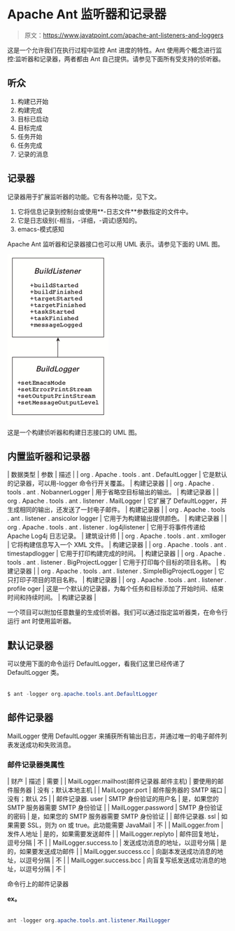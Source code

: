 # Apache Ant 监听器和记录器

> 原文：<https://www.javatpoint.com/apache-ant-listeners-and-loggers>

这是一个允许我们在执行过程中监控 Ant 进度的特性。Ant 使用两个概念进行监控:监听器和记录器，两者都由 Ant 自己提供。请参见下面所有受支持的侦听器。

## 听众

1.  构建已开始
2.  构建完成
3.  目标已启动
4.  目标完成
5.  任务开始
6.  任务完成
7.  记录的消息

## 记录器

记录器用于扩展监听器的功能。它有各种功能，见下文。

1.  它将信息记录到控制台或使用**-日志文件**参数指定的文件中。
2.  它是日志级别(-相当，-详细，-调试)感知的。
3.  emacs-模式感知

Apache Ant 监听器和记录器接口也可以用 UML 表示。请参见下面的 UML 图。

![Apache Ant Listeners and Loggers](img/06488de746fdee7f009d874b12fedec8.png)

这是一个构建侦听器和构建日志接口的 UML 图。

## 内置监听器和记录器

| 数据类型 | 参数 | 描述 |
| org . Apache . tools . ant . DefaultLogger | 它是默认的记录器，可以用-logger 命令行开关覆盖。 | 构建记录器 |
| org . Apache . tools . ant . NobannerLogger | 用于省略空目标输出的输出。 | 构建记录器 |
| org . Apache . tools . ant . listener . MailLogger | 它扩展了 DefaultLogger，并生成相同的输出，还发送了一封电子邮件。 | 构建记录器 |
| org . Apache . tools . ant . listener . ansicolor logger | 它用于为构建输出提供颜色。 | 构建记录器 |
| org . Apache . tools . ant . listener . log4jlistener | 它用于将事件传递给 Apache Log4j 日志记录。 | 建筑设计师 |
| org . Apache . tools . ant . xmlloger | 它将构建信息写入一个 XML 文件。 | 构建记录器 |
| org . Apache . tools . ant . timestapdlogger | 它用于打印构建完成的时间。 | 构建记录器 |
| org . Apache . tools . ant . listener . BigProjectLogger | 它用于打印每个目标的项目名称。 | 构建记录器 |
| org . Apache . tools . ant . listener . SimpleBigProjectLogger | 它只打印子项目的项目名称。 | 构建记录器 |
| org . Apache . tools . ant . listener . profile oger | 这是一个默认的记录器，为每个任务和目标添加了开始时间、结束时间和持续时间。 | 构建记录器 |

一个项目可以附加任意数量的生成侦听器。我们可以通过指定监听器类，在命令行运行 ant 时使用监听器。

## 默认记录器

可以使用下面的命令运行 DefaultLogger，看我们这里已经传递了 DefaultLogger 类。

```java

$ ant -logger org.apache.tools.ant.DefaultLogger

```

## 邮件记录器

MailLogger 使用 DefaultLogger 来捕获所有输出日志，并通过唯一的电子邮件列表发送成功和失败消息。

### 邮件记录器类属性

| 财产 | 描述 | 需要 |
| MailLogger.mailhost(邮件记录器.邮件主机) | 要使用的邮件服务器 | 没有；默认本地主机 |
| MailLogger.port | 邮件服务器的 SMTP 端口 | 没有；默认 25 |
| 邮件记录器. user | SMTP 身份验证的用户名 | 是，如果您的 SMTP 服务器需要 SMTP 身份验证 |
| MailLogger.password | SMTP 身份验证的密码 | 是，如果您的 SMTP 服务器需要 SMTP 身份验证 |
| 邮件记录器. ssl | 如果需要 SSL，则为 on 或 true。此功能需要 JavaMail | 不 |
| MailLogger.from | 发件人地址 | 是的，如果需要发送邮件 |
| MailLogger.replyto | 邮件回复地址，逗号分隔 | 不 |
| MailLogger.success.to | 发送成功消息的地址，以逗号分隔 | 是的，如果要发送成功邮件 |
| MailLogger.success.cc | 向副本发送成功消息的地址，以逗号分隔 | 不 |
| MailLogger.success.bcc | 向盲复写纸发送成功消息的地址，以逗号分隔 | 不 |

命令行上的邮件记录器

**ex。**

```java

ant -logger org.apache.tools.ant.listener.MailLogger

```